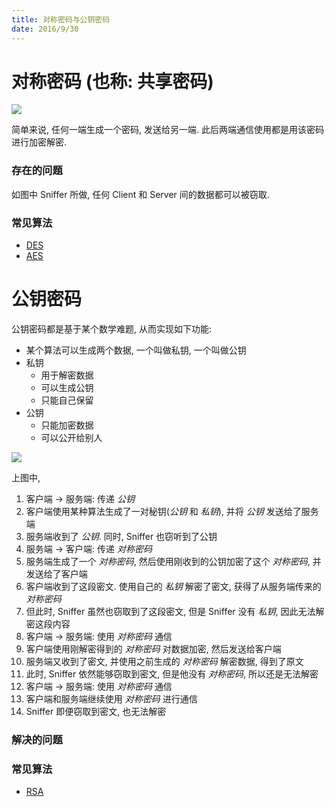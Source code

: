 ```yaml
---
title: 对称密码与公钥密码
date: 2016/9/30
---
```


# 对称密码 (也称: 共享密码)
![](/images/cryptology/symmetric.png)

简单来说, 任何一端生成一个密码, 发送给另一端. 此后两端通信使用都是用该密码进行加密解密.

### 存在的问题
如图中 Sniffer 所做, 任何 Client 和 Server 间的数据都可以被窃取.


### 常见算法
* [DES](https://en.wikipedia.org/wiki/Triple_DES)
* [AES](https://en.wikipedia.org/wiki/Advanced_Encryption_Standard)


# 公钥密码
公钥密码都是基于某个数学难题, 从而实现如下功能:
* 某个算法可以生成两个数据, 一个叫做私钥, 一个叫做公钥
* 私钥
  - 用于解密数据
  - 可以生成公钥
  - 只能自己保留
* 公钥
  - 只能加密数据
  - 可以公开给别人

![](/images/cryptology/public_key.png)

上图中,

1. 客户端 -> 服务端: 传递 _公钥_
  1. 客户端使用某种算法生成了一对秘钥(_公钥_ 和 _私钥_), 并将 _公钥_ 发送给了服务端
  2. 服务端收到了 _公钥_. 同时, Sniffer 也窃听到了公钥  
2. 服务端 -> 客户端: 传递 _对称密码_
  1. 服务端生成了一个 _对称密码_, 然后使用刚收到的公钥加密了这个 _对称密码_, 并发送给了客户端
  2. 客户端收到了这段密文. 使用自己的 _私钥_ 解密了密文, 获得了从服务端传来的 _对称密码_
  3. 但此时, Sniffer 虽然也窃取到了这段密文, 但是 Sniffer 没有 _私钥_, 因此无法解密这段内容  
3. 客户端 -> 服务端: 使用 _对称密码_ 通信
  1. 客户端使用刚解密得到的 _对称密码_ 对数据加密, 然后发送给客户端
  2. 服务端又收到了密文, 并使用之前生成的 _对称密码_ 解密数据, 得到了原文
  3. 此时, Sniffer 依然能够窃取到密文, 但是他没有 _对称密码_, 所以还是无法解密
4. 客户端 -> 服务端: 使用 _对称密码_ 通信
  1. 客户端和服务端继续使用 _对称密码_ 进行通信
  2. Sniffer 即便窃取到密文, 也无法解密

### 解决的问题

### 常见算法
* [RSA](https://en.wikipedia.org/wiki/RSA_\(cryptosystem\))
